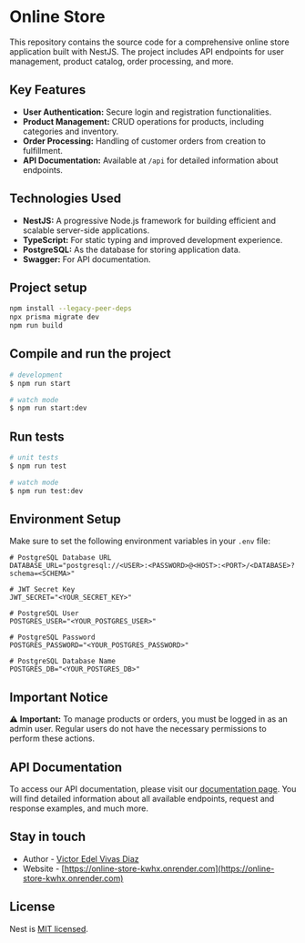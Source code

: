 # Online Store

This repository contains the source code for a comprehensive online store application built with NestJS. The project includes API endpoints for user management, product catalog, order processing, and more.

## Key Features

- **User Authentication:** Secure login and registration functionalities.
- **Product Management:** CRUD operations for products, including categories and inventory.
- **Order Processing:** Handling of customer orders from creation to fulfillment.
- **API Documentation:** Available at `/api` for detailed information about endpoints.

## Technologies Used

- **NestJS:** A progressive Node.js framework for building efficient and scalable server-side applications.
- **TypeScript:** For static typing and improved development experience.
- **PostgreSQL:** As the database for storing application data.
- **Swagger:** For API documentation.

## Project setup

```bash
npm install --legacy-peer-deps
npx prisma migrate dev
npm run build
```

## Compile and run the project

```bash
# development
$ npm run start

# watch mode
$ npm run start:dev
```

## Run tests

```bash
# unit tests
$ npm run test

# watch mode
$ npm run test:dev
```

## Environment Setup

Make sure to set the following environment variables in your `.env` file:

```plaintext
# PostgreSQL Database URL
DATABASE_URL="postgresql://<USER>:<PASSWORD>@<HOST>:<PORT>/<DATABASE>?schema=<SCHEMA>"

# JWT Secret Key
JWT_SECRET="<YOUR_SECRET_KEY>"

# PostgreSQL User
POSTGRES_USER="<YOUR_POSTGRES_USER>"

# PostgreSQL Password
POSTGRES_PASSWORD="<YOUR_POSTGRES_PASSWORD>"

# PostgreSQL Database Name
POSTGRES_DB="<YOUR_POSTGRES_DB>"
```

## Important Notice

⚠️ **Important:** To manage products or orders, you must be logged in as an admin user. Regular users do not have the necessary permissions to perform these actions.

## API Documentation

To access our API documentation, please visit our [documentation page](https://online-store-kwhx.onrender.com/api). You will find detailed information about all available endpoints, request and response examples, and much more.

## Stay in touch

- Author - [Victor Edel Vivas Diaz](https://linkedin/in/victoredel)
- Website - [https://online-store-kwhx.onrender.com](https://online-store-kwhx.onrender.com)

## License

Nest is [MIT licensed](https://github.com/nestjs/nest/blob/master/LICENSE).
